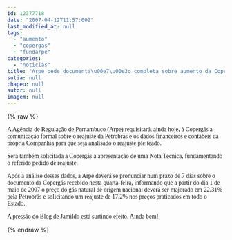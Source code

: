 ```yaml
---
id: 12377718
date: "2007-04-12T11:57:00Z"
last_modified_at: null
tags:
  - "aumento"
  - "copergas"
  - "fundarpe"
categories:
  - "noticias"
title: "Arpe pede documenta\u00e7\u00e3o completa sobre aumento da Coperg\u00e1s"
sutia: null
chapeu: null
autor: null
imagem: null
---
```

{% raw %}
<p><P><FONT face=Verdana>A Agência de Regulação de Pernambuco (Arpe) requisitará, ainda hoje, à Copergás a comunicação formal sobre o reajuste da Petrobrás e os dados financeiros e contábeis da própria Companhia para que seja analisado o reajuste pleiteado. </FONT></P></p>
<p><P><FONT face=Verdana>Será também solicitada à Copergás a apresentação de uma Nota Técnica, fundamentando o referido pedido de reajuste. </FONT></P></p>
<p><P><FONT face=Verdana>Após a análise desses dados, a Arpe deverá se pronunciar num prazo de 7 dias sobre o documento da Copergás recebido nesta quarta-feira, informando que a partir do dia 1 de maio de 2007 o preço do gás natural de origem nacional deverá ser majorado em 22,31% pela Petrobrás e solicitando um reajuste de 17,2% nos preços praticados em todo o Estado. </FONT></P></p>
<p><P><FONT face=Verdana>A pressão do Blog de Jamildo está surtindo efeito. Ainda bem!</FONT></P> </p>
{% endraw %}